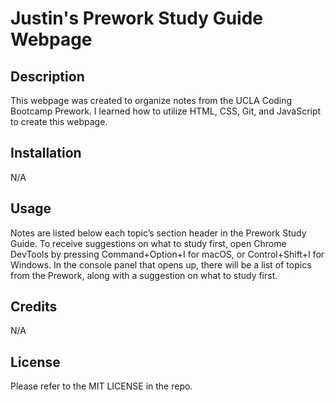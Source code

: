 # Justin's Prework Study Guide Webpage

## Description

This webpage was created to organize notes from the UCLA Coding Bootcamp Prework. I learned how to utilize HTML, CSS, Git, and JavaScript to create this webpage.

## Installation

N/A

## Usage

Notes are listed below each topic’s section header in the Prework Study Guide. To receive suggestions on what to study first, open Chrome DevTools by pressing Command+Option+I for macOS, or Control+Shift+I for Windows. In the console panel that opens up, there will be a list of topics from the Prework, along with a suggestion on what to study first.

## Credits

N/A

## License

Please refer to the MIT LICENSE in the repo.